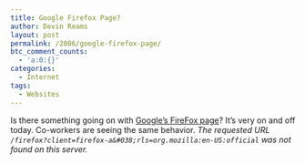 ```yaml
---
title: Google Firefox Page?
author: Devin Reams
layout: post
permalink: /2006/google-firefox-page/
btc_comment_counts:
  - 'a:0:{}'
categories:
  - Internet
tags:
  - Websites
---
```

Is there something going on with [Google&#8217;s FireFox page][1]? It&#8217;s very on and off today. Co-workers are seeing the same behavior. *The requested URL `/firefox?client=firefox-a&#038;rls=org.mozilla:en-US:official` was not found on this server.*

 [1]: http://www.google.com/firefox?client=firefox-a&#038;rls=org.mozilla:en-US:official